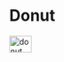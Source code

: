 # Donut

<img align="center" alt="donut" height="30" width="40" src="https://imgur.com/gallery/p65CawS"> </img>
